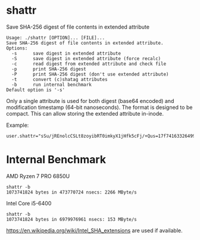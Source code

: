 # shattr
Save SHA-256 digest of file contents in extended attribute

```
Usage: ./shattr [OPTION]... [FILE]...
Save SHA-256 digest of file contents in extended attribute.
Options:
  -s      save digest in extended attribute
  -S      save digest in extended attribute (force recalc)
  -c      read digest from extended attribute and check file
  -p      print SHA-256 digest
  -P      print SHA-256 digest (don't use extended attribute)
  -t      convert (c)shatag attributes
  -b      run internal benchmark
Default option is '-s'
```

Only a single attribute is used for both digest (base64 encoded) and modification timestamp (64-bit nanoseconds). The format is designed to be compact. This can allow storing the extended attribute in-inode.

Example:

    user.shattr="sSu/jREnolcCSLt8zoyibRT0imkyX1jHfk5cFj/+Qus=17f741633264996a"

# Internal Benchmark

AMD Ryzen 7 PRO 6850U
```
shattr -b
1073741824 bytes in 473770724 nsecs: 2266 MByte/s
```

Intel Core i5-6400
```
shattr -b
1073741824 bytes in 6979976961 nsecs: 153 MByte/s
```

https://en.wikipedia.org/wiki/Intel_SHA_extensions are used if available.
